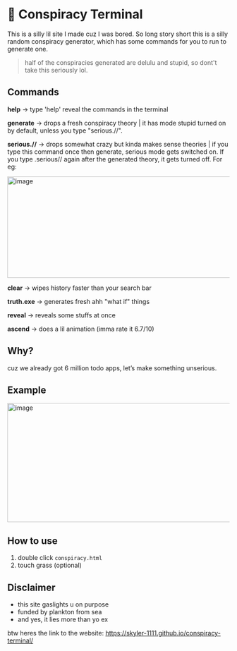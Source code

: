 # 🔺 Conspiracy Terminal

This is a silly lil site I made cuz I was bored. So long story short this is a silly random conspiracy generator, which has some commands for you to run to generate one.
> half of the conspiracies generated are delulu and stupid, so dont't take this seriously lol.

## Commands
**help** → type 'help' reveal the commands in the terminal

**generate** → drops a fresh conspiracy theory | it has mode stupid turned on by default, unless you type "serious.//".

**serious.//** → drops somewhat crazy but kinda makes sense theories | if you type this command once then generate, serious mode gets switched on. If you type .serious// again after the generated theory, it gets turned off. For eg:


<img width="1120" height="230" alt="image" src="https://github.com/user-attachments/assets/4d596a9a-31a3-4ae4-a85b-9cf7fb8e84a5" />



**clear** → wipes history faster than your search bar

**truth.exe** → generates fresh ahh "what if" things

**reveal** → reveals some stuffs at once

**ascend** → does a lil animation (imma rate it 6.7/10)

## Why?
cuz we already got 6 million todo apps, let’s make something unserious.  

## Example 


<img width="1136" height="270" alt="image" src="https://github.com/user-attachments/assets/3319e1e2-a2a1-4194-8a30-4347279d9701" />


## How to use
1. double click `conspiracy.html`  
2. touch grass (optional)  

## Disclaimer
- this site gaslights u on purpose  
- funded by plankton from sea  
- and yes, it lies more than yo ex   


btw heres the link to the website: https://skyler-1111.github.io/conspiracy-terminal/

